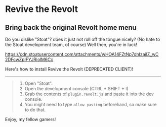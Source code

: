 # Revive the Revolt 
## Bring back the original Revolt home menu

Do you dislike "Stoat"? does it just not roll off the tongue nicely? (No hate to the Stoat development team, of course) Well then, you're in luck!

https://cdn.stoatusercontent.com/attachments/wHOA14FZtNp7dnIzailZ_wC2DFcwZpIFYJRIolM6Cc

Here's how to install Revive the Revolt (DEPRECATED CLIENT)!

---

> 1. Open "Stoat".
> 2. Open the development console (CTRL + SHIFT + I)
> 3. Grab the contents of `plugin.revolt.js` and paste it into the dev console.
> 4. You might need to type `allow pasting` beforehand, so make sure to do that.

Enjoy, my fellow gamers!

